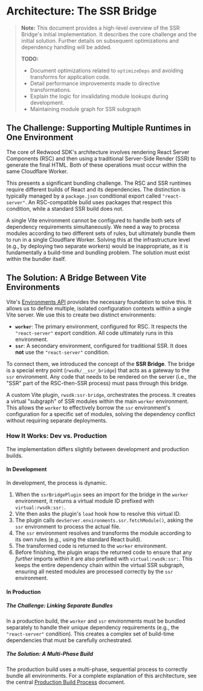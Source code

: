 # Architecture: The SSR Bridge

> **Note:** This document provides a high-level overview of the SSR Bridge's initial implementation. It describes the core challenge and the initial solution. Further details on subsequent optimizations and dependency handling will be added.
>
> **TODO:**
> - Document optimizations related to `optimizeDeps` and avoiding transforms for application code.
> - Detail performance improvements made to directive transformations.
> - Explain the logic for invalidating module lookups during development.
> - Maintaining module graph for SSR subgraph

## The Challenge: Supporting Multiple Runtimes in One Environment

The core of Redwood SDK's architecture involves rendering React Server Components (RSC) and then using a traditional Server-Side Render (SSR) to generate the final HTML. Both of these operations must occur within the same Cloudflare Worker.

This presents a significant bundling challenge. The RSC and SSR runtimes require different builds of React and its dependencies. The distinction is typically managed by a `package.json` conditional export called `"react-server"`. An RSC-compatible build uses packages that respect this condition, while a standard SSR build does not.

A single Vite environment cannot be configured to handle both sets of dependency requirements simultaneously. We need a way to process modules according to two different sets of rules, but ultimately bundle them to run in a single Cloudflare Worker. Solving this at the infrastructure level (e.g., by deploying two separate workers) would be inappropriate, as it is fundamentally a build-time and bundling problem. The solution must exist within the bundler itself.

## The Solution: A Bridge Between Vite Environments

Vite's [Environments API](https://vitejs.dev/guide/api-vite-environment.html) provides the necessary foundation to solve this. It allows us to define multiple, isolated configuration contexts within a single Vite server. We use this to create two distinct environments:
-   **`worker`**: The primary environment, configured for RSC. It respects the `"react-server"` export condition. All code ultimately runs in this environment.
-   **`ssr`**: A secondary environment, configured for traditional SSR. It does **not** use the `"react-server"` condition.

To connect them, we introduced the concept of the **SSR Bridge**. The bridge is a special entry point (`rwsdk/__ssr_bridge`) that acts as a gateway to the `ssr` environment. Any code that needs to be rendered on the server (i.e., the "SSR" part of the RSC-then-SSR process) must pass through this bridge.

A custom Vite plugin, `rwsdk:ssr-bridge`, orchestrates the process. It creates a virtual "subgraph" of SSR modules within the main `worker` environment. This allows the `worker` to effectively borrow the `ssr` environment's configuration for a specific set of modules, solving the dependency conflict without requiring separate deployments.

### How It Works: Dev vs. Production

The implementation differs slightly between development and production builds.

#### In Development

In development, the process is dynamic.
1.  When the `ssrBridgePlugin` sees an import for the bridge in the `worker` environment, it returns a virtual module ID prefixed with `virtual:rwsdk:ssr:`.
2.  Vite then asks the plugin's `load` hook how to resolve this virtual ID.
3.  The plugin calls `devServer.environments.ssr.fetchModule()`, asking the `ssr` environment to process the actual file.
4.  The `ssr` environment resolves and transforms the module according to its own rules (e.g., using the standard React build).
5.  The transformed code is returned to the `worker` environment.
6.  Before finishing, the plugin wraps the returned code to ensure that any *further* imports within it are also prefixed with `virtual:rwsdk:ssr:`. This keeps the entire dependency chain within the virtual SSR subgraph, ensuring all nested modules are processed correctly by the `ssr` environment.

#### In Production

##### The Challenge: Linking Separate Bundles

In a production build, the `worker` and `ssr` environments must be bundled separately to handle their unique dependency requirements (e.g., the `"react-server"` condition). This creates a complex set of build-time dependencies that must be carefully orchestrated.

##### The Solution: A Multi-Phase Build

The production build uses a multi-phase, sequential process to correctly bundle all environments. For a complete explanation of this architecture, see the central [Production Build Process](./productionBuildProcess.md) document. 